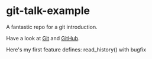 # git-talk-example
A fantastic repo for a git introduction.

Have a look at [Git](https://git-scm.com/) and [GitHub](https://github.com/).

Here's my first feature
defines: read_history() with bugfix